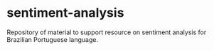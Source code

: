 # sentiment-analysis
Repository of material to support resource on sentiment analysis for Brazilian Portuguese language.
